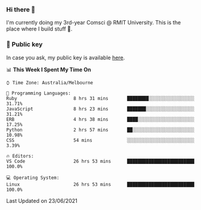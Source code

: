 ### Hi there 👋

I'm currently doing my 3rd-year Comsci @ RMIT University. This is the place where I build stuff 👀. 

### 🔑 Public key

In case you ask, my public key is available [here](https://public.auspham.dev/).

<!--START_SECTION:waka-->
📊 **This Week I Spent My Time On** 

```text
⌚︎ Time Zone: Australia/Melbourne

💬 Programming Languages: 
Ruby                     8 hrs 31 mins       ████████░░░░░░░░░░░░░░░░░   31.71% 
JavaScript               8 hrs 23 mins       ███████░░░░░░░░░░░░░░░░░░   31.21% 
ERB                      4 hrs 38 mins       ████░░░░░░░░░░░░░░░░░░░░░   17.25% 
Python                   2 hrs 57 mins       ██░░░░░░░░░░░░░░░░░░░░░░░   10.98% 
CSS                      54 mins             ░░░░░░░░░░░░░░░░░░░░░░░░░   3.39%

🔥 Editors: 
VS Code                  26 hrs 53 mins      █████████████████████████   100.0%

💻 Operating System: 
Linux                    26 hrs 53 mins      █████████████████████████   100.0%

```


 Last Updated on 23/06/2021
<!--END_SECTION:waka-->

<!--
**rockmanvnx6/rockmanvnx6** is a ✨ _special_ ✨ repository because its `README.md` (this file) appears on your GitHub profile.

Here are some ideas to get you started:

- 🔭 I’m currently working on ...
- 🌱 I’m currently learning ...
- 👯 I’m looking to collaborate on ...
- 🤔 I’m looking for help with ...
- 💬 Ask me about ...
- 📫 How to reach me: ...
- 😄 Pronouns: ...
- ⚡ Fun fact: ...
-->

